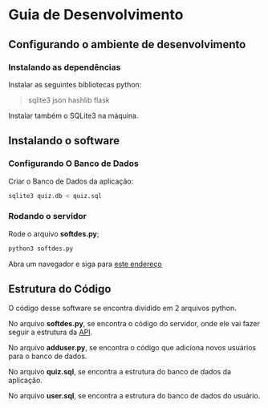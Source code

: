 # Guia de Desenvolvimento

## Configurando o ambiente de desenvolvimento
### Instalando as dependências
Instalar as seguintes bibliotecas python:
> sqlite3 json hashlib flask

Instalar também o SQLite3 na máquina.


## Instalando o software
### Configurando O Banco de Dados
Criar o Banco de Dados da aplicação:
```bash
sqlite3 quiz.db < quiz.sql
```

### Rodando o servidor
Rode o arquivo **softdes.py**;

```bash
python3 softdes.py
```

Abra um navegador e siga para [este endereço](http://0.0.0.0:80)


## Estrutura do Código

O código desse software se encontra dividido em 2 arquivos python.

No arquivo **softdes.py**, se encontra o código do servidor, onde ele vai fazer seguir a estrutura da [API]().

No arquivo **adduser.py**, se encontra o código que adiciona novos usuários para o banco de dados.

No arquivo **quiz.sql**, se encontra a estrutura do banco de dados da aplicação.

No arquivo **user.sql**, se encontra a estrutura do banco de dados do usuário.


